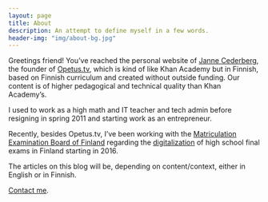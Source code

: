 ```yaml
---
layout: page
title: About
description: An attempt to define myself in a few words.
header-img: "img/about-bg.jpg"
---
```


Greetings friend! You’ve reached the personal website of [Janne Cederberg][twitter], the founder of [Opetus.tv][otv], which is kind of like Khan Academy but in Finnish, based on Finnish curriculum and created without outside funding. Our content is of higher pedagogical and technical quality than Khan Academy’s.

I used to work as a high math and IT teacher and tech admin before resigning in spring 2011 and starting work as an entrepreneur.

Recently, besides Opetus.tv, I’ve been working with the [Matriculation Examination Board of Finland][meb] regarding the [digitalization][digi] of high school final exams in Finland starting in 2016.

The articles on this blog will be, depending on content/context, either in English or in Finnish.

[Contact me][contact].

[twitter]: https://twitter.com/jannecederberg
[otv]: http://opetus.tv/
[meb]: http://www.ylioppilastutkinto.fi/
[digi]: http://digabi.fi/
[contact]: /contact/